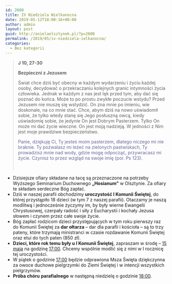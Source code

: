 ```yaml
---
id: 2608
title: IV Niedziela Wielkanocna
date: 2019-05-12T18:00:16+00:00
author: admin
layout: post
guid: http://anielaolsztynek.pl/?p=2608
permalink: /2019/05/iv-niedziela-ielkanocna/
categories:
  - Bez kategorii
---
```

> **J 10, 27-30**
> 
> **Bezpieczni z Jezusem**
> 
> Świat chce dziś być obecny w każdym wydarzeniu i życiu każdej osoby, decydować o przekraczaniu kolejnych granic intymności życia człowieka. Jednak w każdym z nas jest lęk przed tym, aby dać się poznać do końca. Może to po prostu zwykłe poczucie wstydu? Przed Jezusem nie muszę się wstydzić. On zna mnie po imieniu, wie doskonale, na co mnie stać. Chce, abym dziś na nowo uświadomił sobie, że tylko wtedy stanę się Jego posłuszną owcą, kiedy uświadomię sobie, że jedynie On jest Dobrym Pasterzem. Tylko On może mi dać życie wieczne. On jest moją nadzieją. W jedności z Nim jest moje prawdziwe bezpieczeństwo.
> 
> <span style="color: #666699;">Panie, dziękuję</span> <span style="color: #666699;">Ci, Ty jesteś moim pasterzem, dlatego niczego mi nie braknie. Ty pozwalasz mi leżeć na zielonych pastwiskach, Ty prowadzisz mnie nad wody, gdzie mogę odpocząć, przywracasz mi życie. Czynisz to przez wzgląd na swoje imię (por. Ps 123).</span>
> 
> &nbsp;

  * Dzisiejsze ofiary składane na tacę są przeznaczone na potrzeby Wyższego Seminarium Duchownego **„Hosianum”** w Olsztynie. Za ofiary te składam serdeczne Bóg zapłać.
  * Dziś w naszej parafii obchodzimy **uroczystość I Komunii Świętej**, do której przystąpiło 18 dzieci (w tym 7 z naszej parafii). Otaczamy je naszą modlitwą i jednocześnie życzymy im, by były wierne Ewangelii Chrystusowej, czerpały radość i siły z Eucharystii i kochały Jezusa słowem i czynem przez całe swoje życie.
  * Bóg zapłać rodzicom dzieci przystępujących w tym roku pierwszy raz do Komunii Świętej za **dar ołtarza** – dar dla parafii i kościoła – są to trzy pateny, które trzymają ministranci w czasie rozdawanie Komunii Świętej oraz etui do tych paten (850 zł).
  * **Dzieci, które rok temu były u I Komunii Świętej**, zapraszam w środę – <span style="text-decoration: underline;">15 maja</span> na godzinę <span style="text-decoration: underline;">17:00</span>. Chcemy wspólnie modlić się z nimi w I rocznicę tej uroczystości.
  * W piątek o godzinie <span style="text-decoration: underline;">17:00</span> będzie odprawiona Msza Święta dziękczynna za owoce duchowe pielgrzymki do Ziemi Świętej i w intencji wszystkich pielgrzymów.
  * **Próba chóru** **parafialnego** w następną niedzielę o godzinie <span style="text-decoration: underline;">18:00</span>.